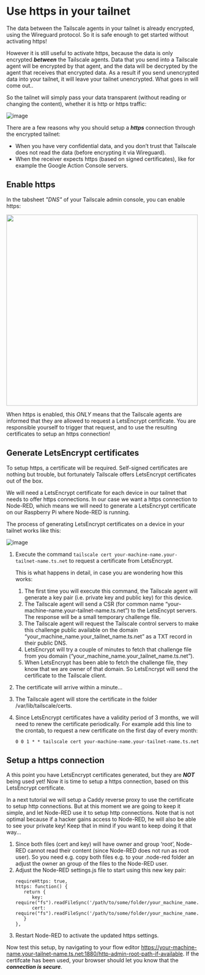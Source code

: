 # Use https in your tailnet
The data between the Tailscale agents in your tailnet is already encrypted, using the Wireguard protocol.  So it is safe enough to get started without activating https!

However it is still useful to activate https, because the data is only encrypted ***between*** the Tailscale agents.  Data that you send into a Tailscale agent will be encrypted by that agent, and the data will be decrypted by the agent that receives that encrypted data.  As a result if you send unencrypted data into your tailnet, it will leave your tailnet unencrypted.  What goes in will come out..

So the tailnet will simply pass your data transparent (without reading or changing the content), whether it is http or https traffic:

![image](https://github.com/bartbutenaers/Node-RED-security-basics/assets/14224149/fcd1d485-47ea-4bf9-9587-4351829f4947)

There are a few reasons why you should setup a ***https*** connection through the encrypted tailnet:
+ When you have very confidential data, and you don’t trust that Tailscale does not read the data (before encrypting it via Wireguard).
+ When the receiver expects https (based on signed certificates), like for example the Google Action Console servers.

## Enable https
In the tabsheet *"DNS"* of your Tailscale admin console, you can enable https:

<img src="https://github.com/bartbutenaers/Node-RED-security-basics/assets/14224149/07aa2e7d-546f-443a-9801-cf9cc51b3156" width="500">

When https is enabled, this *ONLY* means that the Tailscale agents are informed that they are allowed to request a LetsEncrypt certificate.  You are responsible yourself to trigger that request, and to use the resulting certificates to setup an https connection!

## Generate LetsEncrypt certificates
To setup https, a certificate will be required.  Self-signed certificates are nothing but trouble, but fortunately Tailscale offers LetsEncrypt certificates out of the box.

We will need a LetsEncrypt certificate for each device in our tailnet that needs to offer https connections.  In our case we want a https connection to Node-RED, which means we will need to generate a LetsEncrypt certificate on our Raspberry Pi where Node-RED is running.

The process of generating LetsEncrypt certificates on a device in your tailnet works like this:

![image](https://github.com/bartbutenaers/Node-RED-security-basics/assets/14224149/317d052a-4935-44ff-b063-5d83c0849843)

1. Execute the command `tailscale cert your-machine-name.your-tailnet-name.ts.net` to request a certificate from LetsEncrypt.

   This is what happens in detail, in case you are wondering how this works:
   1. The first time you will execute this command, the Tailscale agent will generate a key pair (i.e. private key and public key) for this device.
   2. The Tailscale agent will send a CSR (for common name “your-machine-name.your-tailnet-name.ts.net”) to the LetsEncypt servers.  The response will be a small temporary challenge file.
   3. The Tailscale agent will request the Tailscale control servers to make this challenge public available on the domain “your_machine_name.your_tailnet_name.ts.net” as a TXT record in their public DNS.
   4. LetsEncrypt will try a couple of minutes to fetch that challenge file from you domain (“your_machine_name.your_tailnet_name.ts.net”).
   5. When LetsEncrypt has been able to fetch the challenge file, they know that we are owner of that domain.  So LetsEncrypt will send the certificate to the Tailscale client.

2. The certificate will arrive within a minute...
3. The Tailscale agent will store the certificate in the folder /var/lib/tailscale/certs.
4. Since LetsEncrypt certificates have a validity period of 3 months, we will need to renew the certificate periodically.  For example add this line to the crontab, to request a new certificate on the first day of every month:
   ```
   0 0 1 * * tailscale cert your-machine-name.your-tailnet-name.ts.net
   ```

## Setup a https connection
A this point you have LetsEncrypt certificates generated, but they are ***NOT*** being used yet!
Now it is time to setup a https connection, based on this LetsEncrypt certificate.

In a next tutorial we will setup a Caddy reverse proxy to use the certificate to setup http connections.  But at this moment we are going to keep it simple, and let Node-RED use it to setup http connections.  Note that is not optimal because if a hacker gains access to Node-RED, he will also be able to see your private key!  Keep that in mind if you want to keep doing it that way...

1. Since both files (cert and key) will have owner and group ‘root’, Node-RED cannot read their content (since Node-RED does not run as root user).  So you need e.g. copy both files e.g. to your .node-red folder an adjust the owner an group of the files to the Node-RED user.
2. Adjust the Node-RED settings.js file to start using this new key pair:
   ```
   requireHttps: true,
   https: function() {
      return {
         key: require("fs").readFileSync('/path/to/some/folder/your_machine_name.your_tailnet_name.ts.net.key'),
         cert: require("fs").readFileSync('/path/to/some/folder/your_machine_name.your_tailnet_name.ts.net.crt')
      }
   },
   ```
3. Restart Node-RED to activate the updated https settings.

Now test this setup, by navigating to your flow editor https://your-machine-name.your-tailnet-name.ts.net:1880/http-admin-root-path-if-available.
If the certifcate has been used, your browser should let you know that the ***connection is secure***.

